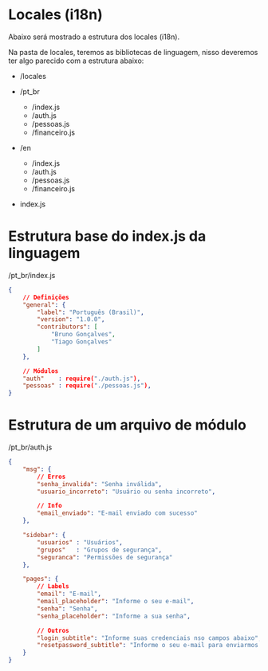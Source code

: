 # Locales (i18n)

Abaixo será mostrado a estrutura dos locales (i18n).

Na pasta de locales, teremos as bibliotecas de linguagem, nisso deveremos ter algo parecido com a estrutura abaixo:

 - /locales

  - /pt_br
      - /index.js
      - /auth.js
      - /pessoas.js
      - /financeiro.js

  - /en
      - /index.js
      - /auth.js
      - /pessoas.js
      - /financeiro.js

  - index.js

# Estrutura base do index.js da linguagem

/pt_br/index.js
```json
{
    // Definições
    "general": {
        "label": "Português (Brasil)",
        "version": "1.0.0",
        "contributors": [
            "Bruno Gonçalves",
            "Tiago Gonçalves"
        ]
    },

    // Módulos
    "auth"    : require("./auth.js"),
    "pessoas" : require("./pessoas.js"),
}
```

# Estrutura de um arquivo de módulo

/pt_br/auth.js
```json
{
    "msg": {
        // Erros
        "senha_invalida": "Senha inválida",
        "usuario_incorreto": "Usuário ou senha incorreto",

        // Info
        "email_enviado": "E-mail enviado com sucesso"
    },

    "sidebar": {
        "usuarios" : "Usuários",
        "grupos"   : "Grupos de segurança",
        "seguranca": "Permissões de segurança"
    },

    "pages": {
        // Labels
        "email": "E-mail",
        "email_placeholder": "Informe o seu e-mail",
        "senha": "Senha",
        "senha_placeholder": "Informe a sua senha",

        // Outros
        "login_subtitle": "Informe suas credenciais nso campos abaixo",
        "resetpassword_subtitle": "Informe o seu e-mail para enviarmos as instituições para reiniciar a senha"
    }
}
```